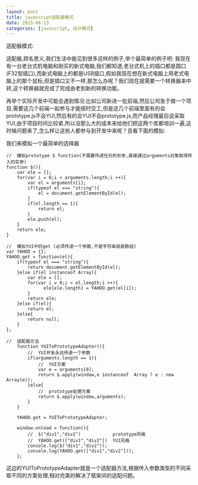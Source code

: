 ```yaml
---
layout: post
title: javascript适配器模式
date: 2015-06-13
categories: [javascript, 设计模式]
---
```


适配器模式:

适配器,顾名思义,我们生活中能见到很多这样的例子,举个最简单的例子吧:
我现在有一台老台式机电脑和刚买的新式电脑,我们都知道,老台式机上的插口都是圆口(F32型插口),而新式电脑上的都是USB插口,假如我现在想在新式电脑上用老式电脑上的那个鼠标,但是插口又不一样,那怎么办呢？我们现在就需要一个转换器来中转,这个转换器就完成了完成由老到新的转换功能。


再举个实际开发中可能会遇到情况:比如公司新进一批前端,然后公司急于做一个项目,需要这几个前端一起参与才能按时交工,但是这几个前端里面有的会prototype.js不会YUI,然后有的会YUI不会prototype.js,而产品经理最后说采取YUI,由于项目时间比较紧,所以没那么大的成本来给他们把这两个库都培训一遍,这时候问题来了,怎么样让这些人都参与到开发中来呢？且看下面的模拟:

我们来模拟一个最简单的选择器


    //  模拟prototype $ function(不需要传递任何的形参,直接通过arguments对象取得传入的实参)
    function $(){
        var ele = [];
        for(var i = 0;i < arguments.length;i ++){
            var el = arguments[i];
            if(typeof el === "string"){
                el = document.getElementById(el);
            }
            if(el.length == 1){
                return el;
            }
            ele.push(el);
        }
        return ele;
    }
    
    //  模拟YUI中的get (必须传递一个参数,不是字符串就是数组)
    var YAHOO = {};
    YAHOO.get = function(el){
        if(typeof el === "string"){
            return document.getElementById(el);
        }else if(el instanceof Array){
            var ele = [];
            for(var i = 0;i < el.length;i ++){
                  ele[ele.length] = YAHOO.get(el[i]);
            }
            return ele;
        }else if(el){
            return el;
        }else{
            return null;
        }
    };
    
    //  适配器方法
        function YUIToPrototypeAdapter(){
            //  YUI开发永远传递一个参数
            if(arguments.length == 1){
                //  YUI方案
                var e = arguments[0];
                return $.apply(window,e instanceof  Array ? e : new Array(e));
            }else{
                //  prototype处理方案
                return $.apply(window,arguments);
            }
        }

        YAHOO.get = YUIToPrototypeAdapter;

        window.onload = function(){
            //  $("div1","div2")            prototype风格
            //  YAHOO.get(["div1","div2"])  YUI风格
            console.log($("div1","div2"));
            console.log(YAHOO.get(["div1","div2"]));
        };
    


这边的YUIToPrototypeAdapter就是一个适配器方法,根据传入参数类型的不同采取不同的方案处理,相对完美的解决了框架间的适配问题。